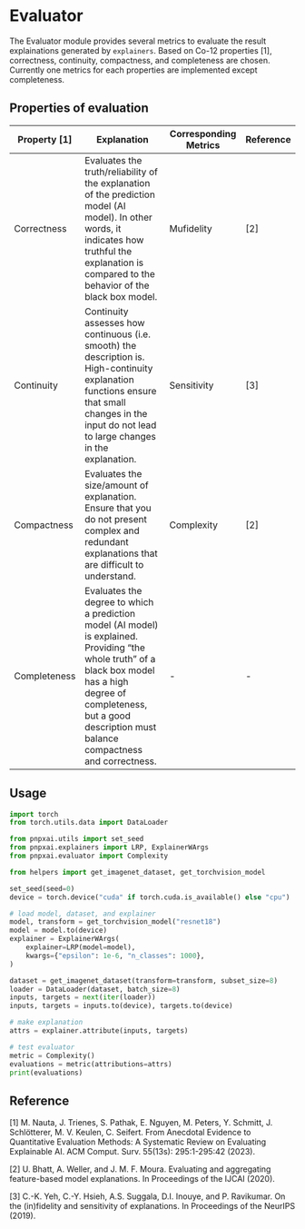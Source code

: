 # Evaluator

The Evaluator module provides several metrics to evaluate the result explainations generated by `explainers`. Based on Co-12 properties [1], correctness, continuity, compactness, and completeness are chosen. Currently one metrics for each properties are implemented except completeness.

## Properties of evaluation
| Property [1] | Explanation | Corresponding Metrics | Reference |
| --- | --- | --- | --- |
| Correctness | Evaluates the truth/reliability of the explanation of the prediction model (AI model). In other words, it indicates how truthful the explanation is compared to the behavior of the black box model. | Mufidelity | [2] |
| Continuity | Continuity assesses how continuous (i.e. smooth) the description is. High-continuity explanation functions ensure that small changes in the input do not lead to large changes in the explanation. | Sensitivity | [3] |
| Compactness | Evaluates the size/amount of explanation. Ensure that you do not present complex and redundant explanations that are difficult to understand. | Complexity | [2] |
| Completeness | Evaluates the degree to which a prediction model (AI model) is explained. Providing “the whole truth” of a black box model has a high degree of completeness, but a good description must balance compactness and correctness. | - | - |


## Usage

```python
import torch
from torch.utils.data import DataLoader

from pnpxai.utils import set_seed
from pnpxai.explainers import LRP, ExplainerWArgs
from pnpxai.evaluator import Complexity

from helpers import get_imagenet_dataset, get_torchvision_model

set_seed(seed=0)
device = torch.device("cuda" if torch.cuda.is_available() else "cpu")

# load model, dataset, and explainer
model, transform = get_torchvision_model("resnet18")
model = model.to(device)
explainer = ExplainerWArgs(
    explainer=LRP(model=model),
    kwargs={"epsilon": 1e-6, "n_classes": 1000},
)

dataset = get_imagenet_dataset(transform=transform, subset_size=8)
loader = DataLoader(dataset, batch_size=8)
inputs, targets = next(iter(loader))
inputs, targets = inputs.to(device), targets.to(device)

# make explanation
attrs = explainer.attribute(inputs, targets)

# test evaluator
metric = Complexity()
evaluations = metric(attributions=attrs)
print(evaluations)
```

## Reference

[1] M. Nauta, J. Trienes, S. Pathak, E. Nguyen, M. Peters, Y. Schmitt, J. Schlötterer, M. V. Keulen, C. Seifert. From Anecdotal Evidence to Quantitative Evaluation Methods: A Systematic Review on Evaluating Explainable AI. ACM Comput. Surv. 55(13s): 295:1-295:42 (2023).

[2] U. Bhatt, A. Weller, and J. M. F. Moura. Evaluating and aggregating feature-based model explanations. In Proceedings of the IJCAI (2020).

[3] C.-K. Yeh, C.-Y. Hsieh, A.S. Suggala, D.I. Inouye, and P. Ravikumar. On the (in)fidelity and sensitivity of explanations. In Proceedings of the NeurIPS (2019).